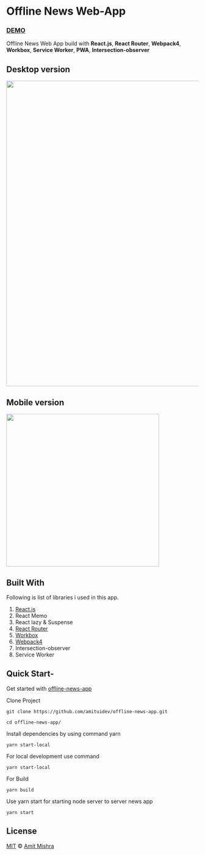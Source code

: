 # Offline News Web-App

### [DEMO](https://offline-news-app.herokuapp.com/)

Offline News Web App build with **React.js**, **React Router**, **Webpack4**, **Workbox**, **Service Worker**, **PWA**, **Intersection-observer**

## Desktop version
<img src="https://raw.githubusercontent.com/amituidev/offline-news-app/master/assets/images/desktop.jpg" width="800" />

## Mobile version
   <img src="https://raw.githubusercontent.com/amituidev/offline-news-app/master/assets/images/mobile.jpg" width="400" />

## Built With
Following is list of libraries i used in this app.
1. [React.js](https://github.com/facebook/react)
2. React Memo
3. React lazy & Suspense
4. [React Router](https://github.com/ReactTraining/react-router)
5. [Workbox](https://github.com/GoogleChrome/workbox)
6. [Webpack4](https://github.com/webpack/webpack)
7. Intersection-observer
8. Service Worker
   

## Quick Start-
Get started with [offline-news-app](https://github.com/amituidev/offline-news-app)

Clone Project
```
git clone https://github.com/amituidev/offline-news-app.git 
```

```
cd offline-news-app/
```
Install dependencies by using command yarn
```
yarn start-local
```
For local development use command
```
yarn start-local
```
For Build
```
yarn build
```

Use yarn start for starting node server to server news app 
```
yarn start
```

## License

[MIT](LICENSE) © [Amit Mishra](https://amituidev.github.io/portfolio/)

